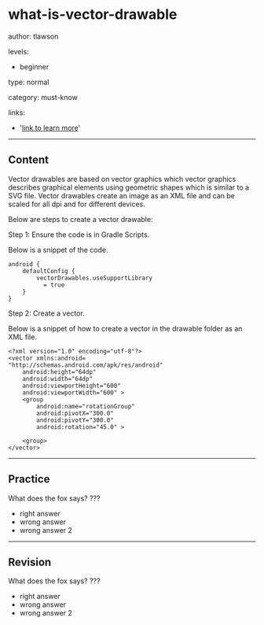 # what-is-vector-drawable
author: tlawson

levels:

  - beginner

type: normal

category: must-know

links:

  - '[link to learn more](https://enki.com)'

---
## Content

Vector drawables are based on vector graphics which vector graphics describes graphical elements using geometric shapes which is similar to a SVG file. Vector drawables create an image as an XML file and can be scaled for all dpi and for different devices. 

Below are steps to create a vector drawable:

Step 1: Ensure the code is in Gradle Scripts.

Below is a snippet of the code. 

```
android {
    defaultConfig {
        vectorDrawables.useSupportLibrary 
          = true
    }
}
```

Step 2: Create a vector. 

Below is a snippet of how to create a vector in the drawable folder as an XML file.

```
<?xml version="1.0" encoding="utf-8"?>
<vector xmlns:android=
"http://schemas.android.com/apk/res/android"
    android:height="64dp"
    android:width="64dp"
    android:viewportHeight="600"
    android:viewportWidth="600" >
    <group
        android:name="rotationGroup"
        android:pivotX="300.0"
        android:pivotY="300.0"
        android:rotation="45.0" >
    
    <group>
</vector>
```
---
## Practice

What does the fox says?
???

* right answer
* wrong answer
* wrong answer 2

---
## Revision

What does the fox says?
???

* right answer
* wrong answer
* wrong answer 2
